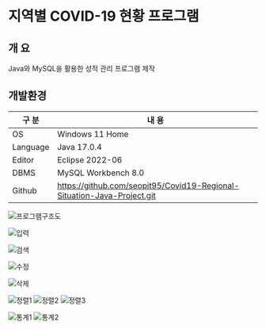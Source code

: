 # 지역별 COVID-19 현황 프로그램

## 개 요

Java와 MySQL을 활용한 성적 관리 프로그램 제작

## 개발환경

| 구 분 | 내 용 |
| --- | --- |
| OS | Windows 11 Home |
| Language | Java 17.0.4 |
| Editor | Eclipse 2022-06 |
| DBMS | MySQL Workbench 8.0 |
| Github | https://github.com/seopit95/Covid19-Regional-Situation-Java-Project.git |


![프로그램구조도](https://user-images.githubusercontent.com/115531849/196037698-e974d12d-41b0-4cf5-b21b-0dbc266fe0b3.png)

![입력](https://user-images.githubusercontent.com/115531849/196037645-971083ac-b162-44df-a33c-35daf483d8e7.png)

![검색](https://user-images.githubusercontent.com/115531849/196037648-45b24d16-26d6-4766-8fed-52aad314f8a2.png)

![수정](https://user-images.githubusercontent.com/115531849/196037651-18e28ffe-05e1-446f-94ae-9b6000be9ef8.png)

![삭제](https://user-images.githubusercontent.com/115531849/196037670-96c20e54-1c8c-4a4f-add6-a20c201018e5.png)

![정렬1](https://user-images.githubusercontent.com/115531849/196037674-5b7d3e11-e075-43ba-823a-d51482439901.png)
![정렬2](https://user-images.githubusercontent.com/115531849/196037677-3294e1a1-8b70-4578-bb7d-e2a68d0ea354.png)
![정렬3](https://user-images.githubusercontent.com/115531849/196037682-982ffbf4-088e-474f-a2d2-4c2584a04d41.png)

![통계1](https://user-images.githubusercontent.com/115531849/196037688-2327ba93-9bd4-44b7-ba42-0bfd712894d2.png)
![통계2](https://user-images.githubusercontent.com/115531849/196037689-bdcb9025-64cd-4a4a-a7bf-257748f2db1c.png)
